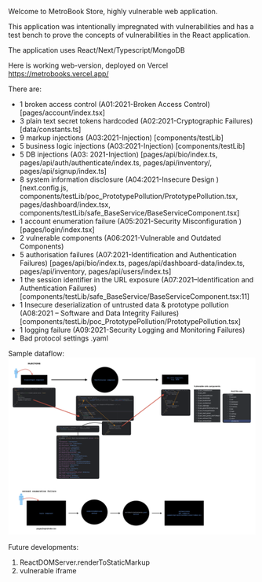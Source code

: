 Welcome to MetroBook Store, highly vulnerable web application.

This application was intentionally impregnated with vulnerabilities and has a test bench to prove the concepts of
vulnerabilities in the React application.

The application uses React/Next/Typescript/MongoDB

Here is working web-version, deployed on Vercel https://metrobooks.vercel.app/

There are:

* 1 broken access control (A01:2021-Broken Access Control) [pages/account/index.tsx]
* 3 plain text secret tokens hardcoded (A02:2021-Cryptographic Failures) [data/constants.ts]
* 9 markup injections (A03:2021-Injection) [components/testLib]
* 5 business logic injections (A03:2021-Injection) [components/testLib]
* 5 DB injections (A03:
  2021-Injection) [pages/api/bio/index.ts, pages/api/auth/authenticate/index.ts, pages/api/inventory/, pages/api/signup/index.ts]
* 8 system information disclosure (A04:2021-Insecure
  Design ) [next.config.js, components/testLib/poc_PrototypePollution/PrototypePollution.tsx, pages/dashboard/index.tsx, components/testLib/safe_BaseService/BaseServiceComponent.tsx]
* 1 account enumeration failure (A05:2021-Security Misconfiguration ) [pages/login/index.tsx]
* 2 vulnerable components (A06:2021-Vulnerable and Outdated Components)
* 5 authorisation failures (A07:2021-Identification and Authentication
  Failures) [pages/api/bio/index.ts, pages/api/dashboard-data/index.ts, pages/api/inventory, pages/api/users/index.ts]
* 1 the session identifier in the URL exposure (A07:2021–Identification and Authentication
  Failures) [components/testLib/safe_BaseService/BaseServiceComponent.tsx:11]
* 1 Insecure deserialization of untrusted data & prototype pollution (A08:2021 – Software and Data Integrity
  Failures) [components/testLib/poc_PrototypePollution/PrototypePollution.tsx]
* 1 logging failure (A09:2021-Security Logging and Monitoring Failures)
* Bad protocol settings .yaml

Sample dataflow:
![](public/ASTrain.png)

Future developments:

1. ReactDOMServer.renderToStaticMarkup
2. vulnerable iframe
